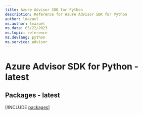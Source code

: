 ```yaml
---
title: Azure Advisor SDK for Python
description: Reference for Azure Advisor SDK for Python
author: lmazuel
ms.author: lmazuel
ms.data: 03/22/2023
ms.topic: reference
ms.devlang: python
ms.service: advisor
---
```

# Azure Advisor SDK for Python - latest
## Packages - latest
[!INCLUDE [packages](advisor-index.md)]